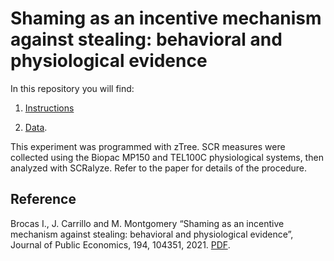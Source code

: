 # Shaming as an incentive mechanism against stealing: behavioral and physiological evidence

In this repository you will find: 

1. [Instructions](https://raw.githubusercontent.com/labelinstitute/nonchoice/main/shame/Instructions.docx) 

2. [Data](https://github.com/labelinstitute/nonchoice/tree/main/shame/Data).

This experiment was programmed with zTree. SCR measures were collected using the Biopac MP150 and TEL100C physiological systems, then analyzed with SCRalyze. Refer to the paper for details of the procedure.

## Reference
Brocas I., J. Carrillo and M. Montgomery “Shaming as an incentive mechanism against stealing: behavioral and physiological evidence”, Journal of Public Economics, 194, 104351, 2021. [PDF](http://isabellebrocas.org/Research/shame.pdf).
